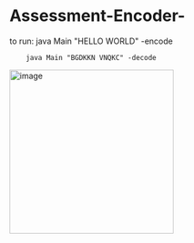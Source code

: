 # Assessment-Encoder-

to run: java Main "HELLO WORLD" -encode


        java Main "BGDKKN VNQKC" -decode
        
 <img width="288" alt="image" src="https://user-images.githubusercontent.com/115632792/223987598-67cfbe9e-4287-4b00-bec2-8a5a5b36e035.png">
